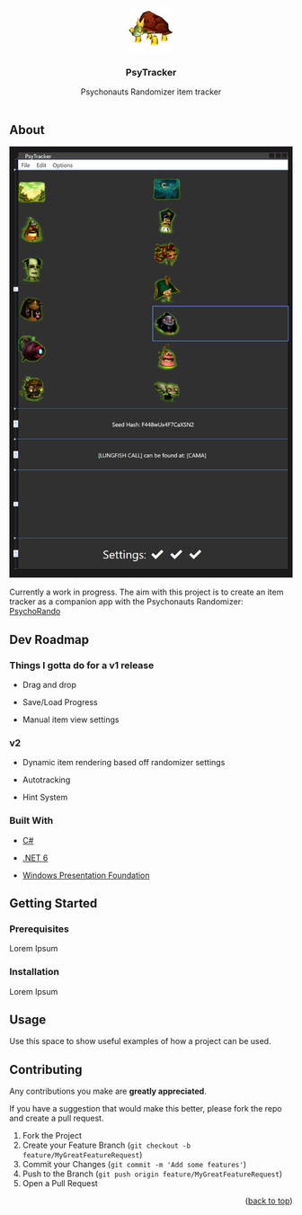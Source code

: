 <div id="top"></div>

<!-- HEADER -->

<br />
<div align="center">
    <img src="PsychonautsItemTracker/images/pokeylope.png" alt="Logo" width="80" height="80">

<h3 align="center">PsyTracker</h3>

<p align="center">
    Psychonauts Randomizer item tracker
    <br />
    <br />
  </p>
</div>

<!-- ABOUT -->

## About

![](screenshot.png)

Currently a work in progress. The aim with this project is to create an item tracker as a companion app with the Psychonauts Randomizer: [PsychoRando](https://github.com/Akashortstack/PsychoRando)

## Dev Roadmap

### Things I gotta do for a v1 release

* Drag and drop

* Save/Load Progress

* Manual item view settings

### v2

* Dynamic item rendering based off randomizer settings 

* Autotracking

* Hint System

### Built With

* [C#](https://learn.microsoft.com/en-us/dotnet/csharp/tour-of-csharp/)

* [.NET 6](https://dotnet.microsoft.com/)

* [Windows Presentation Foundation](https://learn.microsoft.com/en-us/dotnet/desktop/wpf/overview/?view=netdesktop-8.0)

<!-- GETTING STARTED -->

## Getting Started

### Prerequisites

Lorem Ipsum

### Installation

Lorem Ipsum

<!-- USAGE EXAMPLES -->

## Usage

Use this space to show useful examples of how a project can be used. 

<!-- CONTRIBUTING -->

## Contributing

Any contributions you make are **greatly appreciated**.

If you have a suggestion that would make this better, please fork the repo and create a pull request.

1. Fork the Project
2. Create your Feature Branch (`git checkout -b feature/MyGreatFeatureRequest`)
3. Commit your Changes (`git commit -m 'Add some features'`)
4. Push to the Branch (`git push origin feature/MyGreatFeatureRequest`)
5. Open a Pull Request

<p align="right">(<a href="#top">back to top</a>)</p>